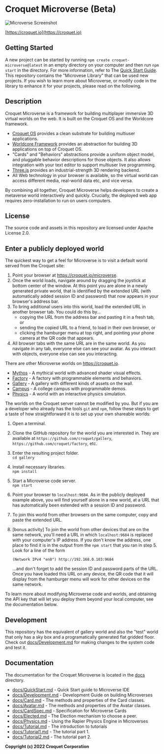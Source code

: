# Croquet Microverse (Beta)

![Microverse Screenshot](https://croquet.io/images/microversess.png)

[https://croquet.io](https://croquet.io)

## Getting Started

A new project can be started by running `npm create croquet-microverse@latest` in an empty directory on your computer and then run `npm start` in the directory. For more information, refer to The [Quick Start Guide](https://croquet.io/docs/microverse/index.html). This repository contains the "Microvese Library" that can be used new projects. If you wish to learn more about Microverse, or modify code in the library to enhance it for your projects, please read on the following.

## Description

Croquet Microverse is a framework for building multiplayer immersive 3D virtual worlds on the web. It is built on the Croquet OS and the Worldcore framework.

* [Croquet OS](https://croquet.io/docs/croquet) provides a clean substrate for building multiuser applications.
* [Worldcore Framework](https://croquet.io/docs/worldcore) provides an abstraction for building 3D applications on top of Croquet OS.
* "Cards" and "Behaviors" abstractions provide a uniform object model, and pluggable behavior descriptions for those objects. It also allows integration with your text editor to support multiuser live programming.
* [Three.js](https://threejs.org) provides an industrial-strength 3D rendering backend.
* All Web technology in your browser is available, so the virtual world can access different media, real-world data etc, and vice versa.

By combining all together, Croquet Microverse helps developers to create a metaverse world interactively and quickly. Crucially, the deployed web app requires zero-installation to run on users computers.

## License

The source code and assets in this repository are licensed under Apache License 2.0.

## Enter a publicly deployed world

The quickest way to get a feel for Microverse is to visit a default world served from the Croquet site:

1. Point your browser at https://croquet.io/microverse.
2. Once the world loads, navigate around by dragging the joystick at bottom center of the window.  At this point you are alone in a newly generated private world, that is identified by the extended URL (with automatically added session ID and password) that now appears in your browser's address bar.
3. To bring additional users into this world, load the extended URL in another browser tab.  You could do this by...
   * copying the URL from the address bar and pasting it in a fresh tab, or
   * sending the copied URL to a friend, to load in their own browser, or
   * clicking the hamburger menu at top right, and pointing your phone camera at the QR code that appears.
4. All browser tabs with the same URL are in the same world.  As you navigate in any tab, everyone else can see your avatar.  As you interact with objects, everyone else can see you interacting.

There are other Microverse worlds on https://croquet.io.

* [Mythos](https://croquet.io/mythos) - A mythical world with advanced shader visual effects.
* [Factory](https://croquet.io/factory) - A factory with programmable elements and behaviors.
* [Gallery](https://croquet.io/gallery) - A gallery with different kinds of assets on the wall.
* [Campus](https://croquet.io/campus) - A college campus with programmable demos.
* [Physics](https://croquet.io/physics) - A world with an interactive physics simulation.

The worlds on the Croquet server cannot be modified by you.  But if you are a developer who already has the tools `git` and `npm`, follow these steps to get a taste of how straightforward it is to set up your own shareable worlds:

1. Open a terminal.
2. Clone the GitHub repository for the world you are interested in. They are available at `https://github.com/croquet/gallery`, `https://github.com/croquet/factory`, etc.
3. Enter the resulting project folder.
   <br>`cd gallery`
4. Install necessary libraries.
   <br>`npm install`
5. Start a Microverse code server.
   <br>`npm start`
6. Point your browser to `localhost:9684`.  As in the publicly deployed example above, you will find yourself alone in a new world, at a URL that has automatically been extended with a session ID and password.
7. To join this world from other browsers on the same computer, copy and paste the extended URL.
8. [bonus activity] To join the world from other devices that are on the same network, you'll need a URL in which `localhost:9684` is replaced with your computer's IP address.  If you don't know the address, one place to find it is in the output from the `npm start` that you ran in step 5.  Look for a line of the form

   `(Network IPv4 "en0") http://192.168.0.103:9684`

   ...and don't forget to add the session ID and password parts of the URL. Once you have loaded this URL on any device, the QR code that it will display from the hamburger menu will work for other devices on the same network.

To learn more about modifying Microverse code and worlds, and obtaining the API key that will let you deploy them beyond your local computer, see the documentation below.

## Development

This repository has the equivalent of gallery world and also the "test" world that only has a sky box and a programatically generated flat gridded floor. Check out [docs/Development.md](./docs/Development.md) for making changes to the system code and test it.

## Documentation

The documentation for the Croquet Microverse is located in the [docs](./docs) directory.

* [docs/QuickStart.md](./docs/QuickStart.md) - Quick Start guide to Microverse IDE
* [docs/Development.md](./docs/Development.md) - Development Guide on building Microverses
* [docs/Card.md](./docs/Card.md) - The methods and properties of the Card classes.
* [docs/Avatar.md](./docs/Avatar.md) - The methods and properties of the Avatar classes.
* [docs/CardSpec.md](./docs/CardSpec.md) - Specification for Microverse Cards
* [docs/Elected.md](./docs/Elected.md) - The Election mechanism to choose a peer.
* [docs/Physics.md](./docs/Physics.md) - Using the Rapier Physics Engine in Microverses
* [docs/Tutorial.md](./docs/Tutorial.md) - The introduction to tutorials
* [docs/Tutorial1.md](./docs/Tutorial1.md) - The tutorial part 1.
* [docs/Tutorial2.md](./docs/Tutorial2.md) - The tutorial part 2.


**Copyright (c) 2022 Croquet Corporation**
